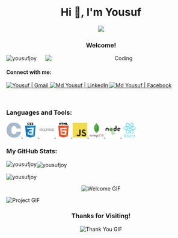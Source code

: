 <h1 align="center">Hi 👋, I'm Yousuf</h1>

<p align="center">
  <a href="https://github.com/yousufjoy">
    <img src="https://readme-typing-svg.herokuapp.com?lines=Computer+Science+and+Engineering+Graduate;MERN+STACK+Developer;UI/UX+Designer;&center=true&width=500&height=50">
  </a>
</p>

<h3 align="center">Welcome!</h3>

<p align="center">
  <img align="right" alt="Coding" width="400" src="https://static.vecteezy.com/system/resources/previews/044/862/902/non_2x/dabbing-cat-with-sunglasses-illustration-vector.jpg"/>
</p>

<p align="left">
  <img src="https://komarev.com/ghpvc/?username=yousufjoy&label=Profile%20views&color=0e75b6&style=flat" alt="yousufjoy" />
</p>

<h4 align="left">Connect with me: </h4>

<p align="left">
  <a href="mailto:yousufj93006@gmail.com">
    <img alt="Yousuf | Gmail" width="26px" src="https://www.vectorlogo.zone/logos/gmail/gmail-icon.svg" />
  </a>
  <a href="https://www.linkedin.com/in/md-yousuf-52862524a/">
    <img alt="Md Yousuf | LinkedIn" width="24px" src="https://www.vectorlogo.zone/logos/linkedin/linkedin-icon.svg" />
  </a>
  <a href="https://www.facebook.com/yousuf.joy.5/">
    <img alt="Md Yousuf | Facebook" width="26px" src="https://www.vectorlogo.zone/logos/facebook/facebook-tile.svg" />
  </a>
</p>

<br clear="left"/>

<h3 align="left">Languages and Tools:</h3>
<p align="left">
  <a href="https://www.cprogramming.com/" target="_blank" rel="noreferrer">
    <img src="https://raw.githubusercontent.com/devicons/devicon/master/icons/c/c-original.svg" alt="c" width="40" height="40"/>
  </a>
  <a href="https://www.w3schools.com/css/" target="_blank" rel="noreferrer">
    <img src="https://raw.githubusercontent.com/devicons/devicon/master/icons/css3/css3-original-wordmark.svg" alt="css3" width="40" height="40"/>
  </a>
  <a href="https://expressjs.com" target="_blank" rel="noreferrer">
    <img src="https://raw.githubusercontent.com/devicons/devicon/master/icons/express/express-original-wordmark.svg" alt="express" width="40" height="40"/>
  </a>
  <a href="https://www.w3.org/html/" target="_blank" rel="noreferrer">
    <img src="https://raw.githubusercontent.com/devicons/devicon/master/icons/html5/html5-original-wordmark.svg" alt="html5" width="40" height="40"/>
  </a>
  <a href="https://developer.mozilla.org/en-US/docs/Web/JavaScript" target="_blank" rel="noreferrer">
    <img src="https://raw.githubusercontent.com/devicons/devicon/master/icons/javascript/javascript-original.svg" alt="javascript" width="40" height="40"/>
  </a>
  <a href="https://www.mongodb.com/" target="_blank" rel="noreferrer">
    <img src="https://raw.githubusercontent.com/devicons/devicon/master/icons/mongodb/mongodb-original-wordmark.svg" alt="mongodb" width="40" height="40"/>
  </a>
  <a href="https://nodejs.org" target="_blank" rel="noreferrer">
    <img src="https://raw.githubusercontent.com/devicons/devicon/master/icons/nodejs/nodejs-original-wordmark.svg" alt="nodejs" width="40" height="40"/>
  </a>
  <a href="https://reactjs.org/" target="_blank" rel="noreferrer">
    <img src="https://raw.githubusercontent.com/devicons/devicon/master/icons/react/react-original-wordmark.svg" alt="react" width="40" height="40"/>
  </a>
</p>

<h3 align="left">My GitHub Stats:</h3>
<p>
  <img align="left" src="https://github-readme-stats.vercel.app/api/top-langs?username=yousufjoy&show_icons=true&locale=en&layout=compact" alt="yousufjoy" />
</p>

<p>
  <img align="center" src="https://github-readme-stats.vercel.app/api?username=yousufjoy&show_icons=true&locale=en" alt="yousufjoy" />
</p>

<p>
  <img align="center" src="https://github-readme-streak-stats.herokuapp.com/?user=yousufjoy&" alt="yousufjoy" />
</p>

<p align="center">
  <img src="https://media.giphy.com/media/L8K62iTDkzGX6/giphy.gif" width="300" alt="Welcome GIF" />
</p>


<p align="left">
  <img src="https://media.giphy.com/media/xT9IgzoKnwFNmISR8I/giphy.gif" width="300" alt="Project GIF" />
</p>

<h3 align="center">Thanks for Visiting!</h3>
<p align="center">
  <img src="https://media.giphy.com/media/Q7SKqn3G97xpmfSOvG/giphy.gif" width="300" alt="Thank You GIF" />
</p>

